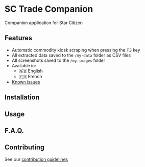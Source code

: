 # SC Trade Companion
Companion application for Star Citizen

## Features
- Automatic commodity kiosk scraping when pressing the <kbd>F3</kbd> key
- All extracted data saved to the `/my-data` folder as CSV files
- All screenshots saved to the `/my-images` folder
- Available in: 
  - 🇬🇧 English
  - 🇫🇷 French
- [Known issues](https://github.com/EtienneLamoureux/sc-trade-companion/issues?q=is%3Aopen+is%3Aissue+label%3Abug)

## Installation

## Usage

## F.A.Q.

## Contributing
See our [contribution guidelines](./CONTRIBUTING.md)
